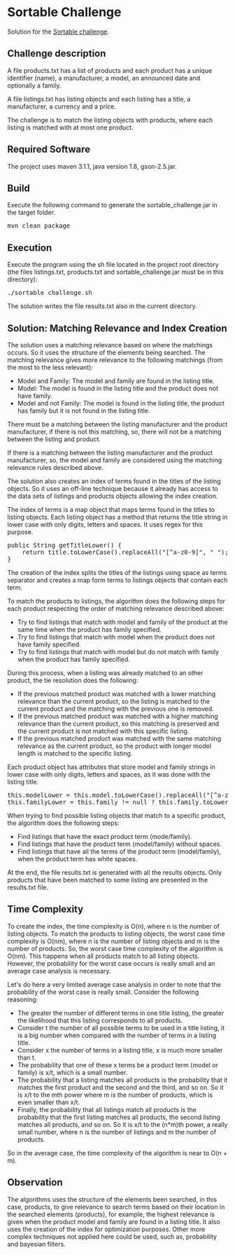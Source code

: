 # Sortable Challenge

Solution for the [Sortable challenge](http://sortable.com/challenge/).

## Challenge description

A file products.txt has a list of products and each product has a unique identifier (name),
a manufacturer, a model, an announced date and optionally a family.

A file listings.txt has listing objects and each listing has a title,
a manufacturer, a currency and a price.

The challenge is to match the listing objects with products, where each listing
is matched with at most one product.

## Required Software

The project uses maven 3.1.1, java version 1.8, gson-2.5.jar.

## Build

Execute the following command to generate the sortable_challenge.jar in the target folder.

<pre>
mvn clean package
</pre> 

## Execution

Execute the program using the sh file located in the project root directory (the files listings.txt, products.txt and sortable_challenge.jar must be in this directory):

<pre>
./sortable_challenge.sh
</pre>

The solution writes the file results.txt also in the current directory.

## Solution: Matching Relevance and Index Creation
The solution uses a matching relevance based on where the matchings occurs. So it uses the structure of the elements being searched. The matching relevance gives more relevance to the following matchings (from the most to the less relevant):

* Model and Family: The model and family are found in the listing title.
* Model: The model is found in the listing title and the product does not have family.
* Model and not Family: The model is found in the listing title, the product has family but it is not found in the listing title.


There must be a matching between the listing manufacturer and the product manufacturer, if there is not this matching, so, there will not be a matching between the listing and product.

If there is a matching between the listing manufacturer and the product manufacturer, so, the model and family are considered using the matching relevance rules described above. 

The solution also creates an index of terms found in the titles of the listing objects. So it uses an off-line technique because it already has access to the
data sets of listings and products objects allowing the index creation.

The index of terms is a map object that maps terms found in the titles to listing objects. Each listing object has a method that returns the title string in lower case with only digits, letters and spaces. It uses regex for this purpose.

<pre>
public String getTitleLower() {
	return title.toLowerCase().replaceAll("[^a-z0-9]", " ");
}
</pre> 

The creation of the index splits the titles of the listings using space as terms separator and creates a map form terms to listings objects that contain each term.

To match the products to listings, the algorithm does the following steps for each product respecting the order of matching relevance described above:

* Try to find listings that match with model and family of the product at the same time when the product has family specified.
* Try to find listings that match with model when the product does not have family specified.
* Try to find listings that match with model but do not match with family when the product has family specified.

During this process, when a listing was already matched to an other product, the tie resolution does the following:

* If the previous matched product was matched with a lower matching relevance than the current product, so the listing is matched to the current product and the matching with the previous one is removed.
* If the previous matched product was matched with a higher matching relevance than the current product, so this matching is preserved and the current product is not matched with this specific listing. 
* If the previous matched product was matched with the same matching relevance as the current product, so the product with longer model length is matched to the specific listing.

Each product object has attributes that store model and family strings in lower case with only digits, letters and spaces, as it was done with the listing title.

<pre>
this.modelLower = this.model.toLowerCase().replaceAll("[^a-z0-9]", " ");
this.familyLower = this.family != null ? this.family.toLowerCase().replaceAll("[^a-z0-9]", " ") : null;
</pre>

When trying to find possible listing objects that match to a specific product, the algorithm does the following steps:

* Find listings that have the exact product term (mode/family).
* Find listings that have the product term (model/family) without spaces.
* Find listings that have all the terms of the product term (model/family), when the product term has white spaces.

At the end, the file results.txt is generated with all the results objects. Only products that have been matched to some listing are presented in the results.txt file.

## Time Complexity
To create the index, the time complexity is O(n), where n is the number of listing objects.
To match the products to listing objects, the worst case time complexity is O(nm), where n is the number of listing objects and m is the number of products.
So, the worst case time complexity of the algorithm is O(nm). This happens when all products match to all listing objects. However, the probability for the worst case occurs is really small and an average case analysis is necessary.

Let's do here a very limited average case analysis in order to note that the probability of the worst case is really small. Consider the following reasoning: 

* The greater the number of different terms in one title listing, the greater the likelihood that this listing corresponds to all products.
* Consider t the number of all possible terms to be used in a title listing, it is a big number when compared with the number of terms in a listing title. 
* Consider x the number of terms in a listing title, x is much more smaller than t.
* The probability that one of these x terms be a product term (model or family) is x/t, which is a small number.
* The probability that a listing matches all products is the probability that it matches the first product and the second and the third, and so on. So it is x/t to the mth power where m is the number of products, which is even smaller than x/t.
* Finally, the probability that all listings match all products is the probability that the first listing matches all products, the second listing matches all products, and so on.  So it is x/t to the (n*m)th power, a really small number, where n is the number of listings and m the number of products.

So in the average case, the time complexity of the algorithm is near to O(n + m).

## Observation
The algorithms uses the structure of the elements been searched, in this case, products, to give relevance to search terms based on their location in the
searched elements (products), for example, the highest relevance is given when the product model and family are found in a listing title. It also uses the creation
of the index for optimization purposes. Other more complex techniques not applied here could be used, such as, probability and bayesian filters.